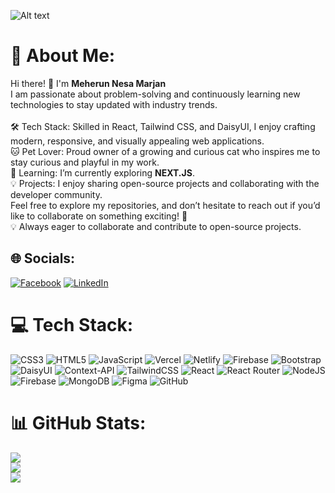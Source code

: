 ![Alt text](https://i.ibb.co.com/9H6kDDcm/Blue-Minimalist-Personal-Branding-Youtube-Banner.png)
# 💫 About Me:
Hi there! 👋 I'm **Meherun Nesa Marjan**  <br>I am passionate about problem-solving and continuously learning new technologies to stay updated with industry trends.<br><br>🛠️ Tech Stack: Skilled in React, Tailwind CSS, and DaisyUI, I enjoy crafting modern, responsive, and visually appealing web applications.<br>🐱 Pet Lover: Proud owner of a growing and curious cat who inspires me to stay curious and playful in my work.<br>🌱 Learning: I’m currently exploring **NEXT.JS**.<br>💡 Projects: I enjoy sharing open-source projects and collaborating with the developer community.<br>Feel free to explore my repositories, and don’t hesitate to reach out if you’d like to collaborate on something exciting! 🚀<br>💡 Always eager to collaborate and contribute to open-source projects.  

## 🌐 Socials:
[![Facebook](https://img.shields.io/badge/Facebook-%231877F2.svg?logo=Facebook&logoColor=white)](https://www.facebook.com/meherunnesa.marjan) [![LinkedIn](https://img.shields.io/badge/LinkedIn-%230077B5.svg?logo=linkedin&logoColor=white)](https://www.linkedin.com/in/meherun-nesa-marjan-a33654309/) 

# 💻 Tech Stack:
![CSS3](https://img.shields.io/badge/css3-%231572B6.svg?style=for-the-badge&logo=css3&logoColor=white) ![HTML5](https://img.shields.io/badge/html5-%23E34F26.svg?style=for-the-badge&logo=html5&logoColor=white) ![JavaScript](https://img.shields.io/badge/javascript-%23323330.svg?style=for-the-badge&logo=javascript&logoColor=%23F7DF1E) ![Vercel](https://img.shields.io/badge/vercel-%23000000.svg?style=for-the-badge&logo=vercel&logoColor=white) ![Netlify](https://img.shields.io/badge/netlify-%23000000.svg?style=for-the-badge&logo=netlify&logoColor=#00C7B7) ![Firebase](https://img.shields.io/badge/firebase-%23039BE5.svg?style=for-the-badge&logo=firebase) ![Bootstrap](https://img.shields.io/badge/bootstrap-%238511FA.svg?style=for-the-badge&logo=bootstrap&logoColor=white) ![DaisyUI](https://img.shields.io/badge/daisyui-5A0EF8?style=for-the-badge&logo=daisyui&logoColor=white) ![Context-API](https://img.shields.io/badge/Context--Api-000000?style=for-the-badge&logo=react) ![TailwindCSS](https://img.shields.io/badge/tailwindcss-%2338B2AC.svg?style=for-the-badge&logo=tailwind-css&logoColor=white) ![React](https://img.shields.io/badge/react-%2320232a.svg?style=for-the-badge&logo=react&logoColor=%2361DAFB) ![React Router](https://img.shields.io/badge/React_Router-CA4245?style=for-the-badge&logo=react-router&logoColor=white) ![NodeJS](https://img.shields.io/badge/node.js-6DA55F?style=for-the-badge&logo=node.js&logoColor=white) ![Firebase](https://img.shields.io/badge/firebase-a08021?style=for-the-badge&logo=firebase&logoColor=ffcd34) ![MongoDB](https://img.shields.io/badge/MongoDB-%234ea94b.svg?style=for-the-badge&logo=mongodb&logoColor=white) ![Figma](https://img.shields.io/badge/figma-%23F24E1E.svg?style=for-the-badge&logo=figma&logoColor=white) ![GitHub](https://img.shields.io/badge/github-%23121011.svg?style=for-the-badge&logo=github&logoColor=white)
# 📊 GitHub Stats:
![](https://github-readme-stats.vercel.app/api?username=meherun-nesa-marjan&theme=dark&hide_border=false&include_all_commits=true&count_private=true)<br/>
![](https://github-readme-streak-stats.herokuapp.com/?user=meherun-nesa-marjan&theme=dark&hide_border=false)<br/>
![](https://github-readme-stats.vercel.app/api/top-langs/?username=meherun-nesa-marjan&theme=dark&hide_border=false&include_all_commits=true&count_private=true&layout=compact)



<!-- Proudly created with GPRM ( https://gprm.itsvg.in ) -->
